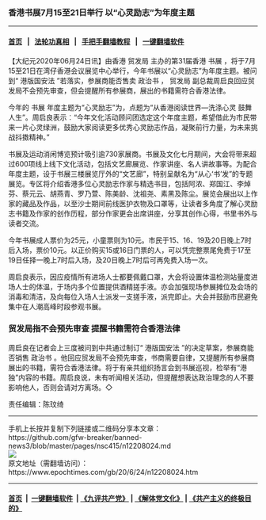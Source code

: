 ### 香港书展7月15至21日举行 以“心灵励志”为年度主题
------------------------

#### [首页](https://github.com/gfw-breaker/banned-news3/blob/master/README.md) &nbsp;&nbsp;|&nbsp;&nbsp; [法轮功真相](https://github.com/begood0513/basic/blob/master/README.md)  &nbsp;&nbsp;|&nbsp;&nbsp; [手把手翻墙教程](https://github.com/gfw-breaker/guides/wiki)  &nbsp;&nbsp;|&nbsp;&nbsp; [一键翻墙软件](https://github.com/gfw-breaker/nogfw/blob/master/README.md)  



<div><p>
 【大纪元2020年06月24日讯】由香港
 <ok href="https://www.epochtimes.com/gb/tag/%E8%B4%B8%E5%8F%91%E5%B1%80.html">
  贸发局
 </ok>
 主办的第31届香港
 <ok href="https://www.epochtimes.com/gb/tag/%E4%B9%A6%E5%B1%95.html">
  书展
 </ok>
 ，将于7月15至21日在湾仔香港会议展览中心举行，今年书展以“心灵励志”为年度主题。被问到“
 <ok href="https://www.epochtimes.com/gb/tag/%E6%B8%AF%E7%89%88%E5%9B%BD%E5%AE%89%E6%B3%95.html">
  港版国安法
 </ok>
 ”若落实，参展商能否售卖
 <ok href="https://www.epochtimes.com/gb/tag/%E6%94%BF%E6%B2%BB%E4%B9%A6.html">
  政治书
 </ok>
 ，
 <ok href="https://www.epochtimes.com/gb/tag/%E8%B4%B8%E5%8F%91%E5%B1%80.html">
  贸发局
 </ok>
 副总裁周启良回应贸发局不会预先审查，但会提醒所有参展商，展出的书籍需符合香港法律。
</p>
<p>
 今年的
 <ok href="https://www.epochtimes.com/gb/tag/%E4%B9%A6%E5%B1%95.html">
  书展
 </ok>
 年度主题为“心灵励志”为，点题为“从香港阅读世界—洗涤心灵 鼓舞人生”。周启良表示︰“今年文化活动顾问团选定这个年度主题，希望借此为市民带来一片心灵绿洲，鼓励大家阅读更多优秀心灵励志作品，凝聚前行力量，为未来挑战抖擞精神。”
</p>
<p>
 书展及运动消闲博览预计吸引逾730家展商。书展及文化七月期间，大会将带来超过600项线上线下文化活动，包括文艺廊展览、作家讲座、名人讲故事等。为配合年度主题，设于书展三楼展览厅外的“文艺廊”，特别呈献名为“从心‘书’发”的专题展览。专区将介绍香港多位心灵励志作家与精选书目，包括阿浓、郑国江、李焯芬、蔡元云、胡燕青、罗乃萱、陈美龄、沈祖尧、素黑及陈尘。展览会展出以上作家的藏品及作品，以至沙士期间前线医护衣物及口罩等，让读者多角度了解心灵励志书籍及作家的创作历程，部分作家更会出席讲座，分享其创作心得，书里书外与读者交流。
</p>
<p>
 今年书展成人票价为25元，小童票则为10元。市民于15、16、19及20日晚上7时后入场，票价10元。以正价购买15或16日门票的人，可以凭完整票尾免费于17至19日任择一晚上7时后入场，及20日晚上7时后可再免费入场一次。
</p>
<p>
 周启良表示，因应疫情所有进场人士都要佩戴口罩，大会将设置体温检测站量度进场人士的体温，于场内多个位置提供酒精搓手液。亦会加强现场参展摊位及会场的消毒和清洁，及向每位入场人士派发一支搓手液，派完即止。大会并鼓励市民避免集中在人潮高峰时段参观书展。
</p>
<h3>
 贸发局指不会预先审查 提醒书籍需符合香港法律
</h3>
<p>
 周启良在记者会上三度被问到中共通过制订“
 <ok href="https://www.epochtimes.com/gb/tag/%E6%B8%AF%E7%89%88%E5%9B%BD%E5%AE%89%E6%B3%95.html">
  港版国安法
 </ok>
 ”的决定草案，参展商能否销售
 <ok href="https://www.epochtimes.com/gb/tag/%E6%94%BF%E6%B2%BB%E4%B9%A6.html">
  政治书
 </ok>
 。他回应贸发局不会预先审查，书商需要自律，又提醒所有参展商展出的书籍，需符合香港法律。将于有亲共组织扬言会到书展巡视，检举有“港独”内容的书籍。周启良说，未有听闻相关活动，但提醒想表达政治理念的人不要影响他人，否则会请对方离场。◇
</p>
<p>
 责任编辑：陈玟绮
</p>
</div>
<hr/>
手机上长按并复制下列链接或二维码分享本文章：<br/>
https://github.com/gfw-breaker/banned-news3/blob/master/pages/nsc415/n12208024.md <br/>
<a href='https://github.com/gfw-breaker/banned-news3/blob/master/pages/nsc415/n12208024.md'><img src='https://github.com/gfw-breaker/banned-news3/blob/master/pages/nsc415/n12208024.md.png'/></a> <br/>
原文地址（需翻墙访问）：https://www.epochtimes.com/gb/20/6/24/n12208024.htm


------------------------
#### [首页](https://github.com/gfw-breaker/banned-news3/blob/master/README.md) &nbsp;|&nbsp; [一键翻墙软件](https://github.com/gfw-breaker/nogfw/blob/master/README.md) &nbsp;| [《九评共产党》](https://github.com/gfw-breaker/9ping.md/blob/master/README.md#九评之一评共产党是什么) | [《解体党文化》](https://github.com/gfw-breaker/jtdwh.md/blob/master/README.md) | [《共产主义的终极目的》](https://github.com/gfw-breaker/gczydzjmd.md/blob/master/README.md)


<img src='http://gfw-breaker.win/banned-news3/pages/nsc415/n12208024.md' width='0px' height='0px'/>